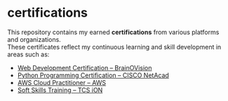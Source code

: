 # certifications
This repository contains my earned **certifications** from various platforms and organizations.  
These certificates reflect my continuous learning and skill development in areas such as:
- [Web Development Certification – BrainOVision](https://github.com/k-sunilreddy/certificates/blob/main/Web%20Development%20Certificate.pdf)
- [Python Programming Certification – CISCO NetAcad](https://github.com/k-sunilreddy/certificates/blob/main/Python_Essentials_Certificate%40Cisco.pdf)
- [AWS Cloud Practitioner – AWS](https://github.com/k-sunilreddy/certificates/blob/main/AWS%20Certified%20Cloud%20Practitioner%20certificate%20(1).pdf)
- [Soft Skills Training – TCS iON](https://github.com/k-sunilreddy/certificates/blob/main/SoftSkills%20%26%20Professional%20Development%20Certificate.pdf)

